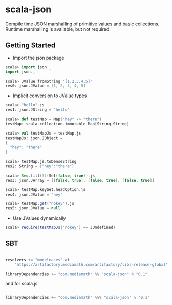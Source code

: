 scala-json
==========
Compile time JSON marshalling of primitive values and basic collections. Runtime
marshalling is available, but not required.

Getting Started
---------------

* Import the json package
```scala
scala> import json._
import json._

scala> JValue fromString "[1,2,3,4,5]"
res0: json.JValue = [1, 2, 3, 4, 5]
```
* Implicit conversion to JValue types
```scala
scala> "hello".js
res1: json.JString = "hello"

scala> def testMap = Map("hey" -> "there")
testMap: scala.collection.immutable.Map[String,String]

scala> val testMapJs = testMap.js
testMapJs: json.JObject =
{
  "hey": "there"
}

scala> testMap.js.toDenseString
res2: String = {"hey":"there"}

scala> Seq.fill(3)(Set(false, true)).js
res3: json.JArray = [[false, true], [false, true], [false, true]]

scala> testMap.keySet.headOption.js
res4: json.JValue = "hey"

scala> testMap.get("nokey").js
res5: json.JValue = null
```
* Use JValues dynamically
```scala
scala> require(testMapJs("nokey") == JUndefined)
```

SBT
---

```scala

resolvers += "mmreleases" at
    "https://artifactory.mediamath.com/artifactory/libs-release-global"

libraryDependencies += "com.mediamath" %% "scala-json" % "0.1"

```

and for scala.js

```scala

libraryDependencies += "com.mediamath" %%% "scala-json" % "0.1"

```
